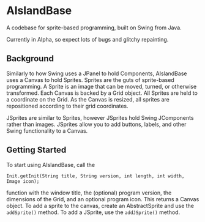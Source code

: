 # AIslandBase

A codebase for sprite-based programming, built on Swing from Java.

Currently in Alpha, so expect lots of bugs and glitchy repainting.

## Background

Similarly to how Swing uses a JPanel to hold Components, AIslandBase uses a Canvas to hold Sprites. 
Sprites are the guts of sprite-based programming. A Sprite is an image that can be moved, turned, or otherwise transformed. 
Each Canvas is backed by a Grid object. All Sprites are held to a coordinate on the Grid. 
As the Canvas is resized, all sprites are repositioned according to their grid coordinates.

JSprites are similar to Sprites, however JSprites hold Swing JComponents rather than images. JSprites allow you to add buttons, labels, and other Swing functionality to a Canvas.

## Getting Started

To start using AIslandBase, call the

`Init.getInit(String title, String version, int length, int width, Image icon);`

function with the window title, the (optional) program version, the dimensions of the Grid, and an optional program icon.
This returns a Canvas object. To add a sprite to the canvas, create an AbstractSprite and use the `addSprite()` method. To add a JSprite, use the `addJSprite()` method.
